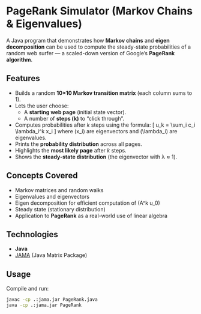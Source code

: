 # PageRank Simulator (Markov Chains & Eigenvalues)

A Java program that demonstrates how **Markov chains** and **eigen decomposition** can be used to compute the steady-state probabilities of a random web surfer — a scaled-down version of Google’s **PageRank algorithm**.

## Features
- Builds a random **10×10 Markov transition matrix** (each column sums to 1).
- Lets the user choose:
  - A **starting web page** (initial state vector).
  - A number of **steps (k)** to “click through”.
- Computes probabilities after *k* steps using the formula:
  \[
    u_k = \sum_i c_i \lambda_i^k x_i
  \]
  where \(x_i\) are eigenvectors and \(\lambda_i\) are eigenvalues.
- Prints the **probability distribution** across all pages.
- Highlights the **most likely page** after *k* steps.
- Shows the **steady-state distribution** (the eigenvector with λ ≈ 1).

## Concepts Covered
- Markov matrices and random walks
- Eigenvalues and eigenvectors
- Eigen decomposition for efficient computation of \(A^k u_0\)
- Steady state (stationary distribution)
- Application to **PageRank** as a real-world use of linear algebra

## Technologies
- **Java**
- [JAMA](http://math.nist.gov/javanumerics/jama/) (Java Matrix Package)

## Usage
Compile and run:
```bash
javac -cp .:jama.jar PageRank.java
java -cp .:jama.jar PageRank
